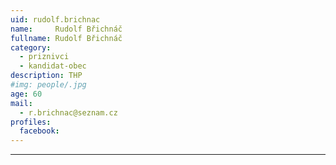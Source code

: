 ```yaml
---
uid: rudolf.brichnac
name:     Rudolf Břichnáč
fullname: Rudolf Břichnáč
category:
  - priznivci
  - kandidat-obec
description: THP
#img: people/.jpg
age: 60
mail:
  - r.brichnac@seznam.cz
profiles:
  facebook: 
---
```




---